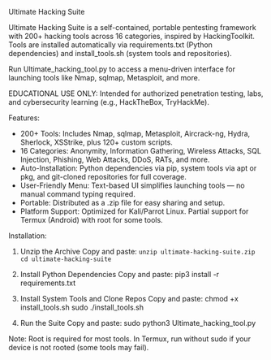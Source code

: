 Ultimate Hacking Suite

Ultimate Hacking Suite is a self-contained, portable pentesting framework with 200+ hacking tools across 16 categories, inspired by HackingToolkit. Tools are installed automatically via requirements.txt (Python dependencies) and install_tools.sh (system tools and repositories).

Run Ultimate_hacking_tool.py to access a menu-driven interface for launching tools like Nmap, sqlmap, Metasploit, and more.

EDUCATIONAL USE ONLY: Intended for authorized penetration testing, labs, and cybersecurity learning (e.g., HackTheBox, TryHackMe).

Features:

- 200+ Tools: Includes Nmap, sqlmap, Metasploit, Aircrack-ng, Hydra, Sherlock, XSStrike, plus 120+ custom scripts.
- 16 Categories: Anonymity, Information Gathering, Wireless Attacks, SQL Injection, Phishing, Web Attacks, DDoS, RATs, and more.
- Auto-Installation: Python dependencies via pip, system tools via apt or pkg, and git-cloned repositories for full coverage.
- User-Friendly Menu: Text-based UI simplifies launching tools — no manual command typing required.
- Portable: Distributed as a .zip file for easy sharing and setup.
- Platform Support: Optimized for Kali/Parrot Linux. Partial support for Termux (Android) with root for some tools.

Installation:

1. Unzip the Archive
Copy and paste:
`unzip ultimate-hacking-suite.zip
cd ultimate-hacking-suite`

2. Install Python Dependencies
Copy and paste:
pip3 install -r requirements.txt

3. Install System Tools and Clone Repos
Copy and paste:
chmod +x install_tools.sh
sudo ./install_tools.sh

4. Run the Suite
Copy and paste:
sudo python3 Ultimate_hacking_tool.py

Note: Root is required for most tools. In Termux, run without sudo if your device is not rooted (some tools may fail).
